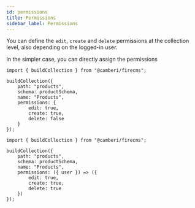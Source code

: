 ```yaml
---
id: permissions
title: Permissions
sidebar_label: Permissions
---
```


You can define the `edit`, `create` and `delete` permissions at the collection
level, also depending on the logged-in user.

In the simpler case, you can directly assign the permissions

```tsx
import { buildCollection } from "@camberi/firecms";

buildCollection({
    path: "products",
    schema: productSchema,
    name: "Products",
    permissions: {
        edit: true,
        create: true,
        delete: false
    }
});
```

```tsx
import { buildCollection } from "@camberi/firecms";

buildCollection({
    path: "products",
    schema: productSchema,
    name: "Products",
    permissions: ({ user }) => ({
        edit: true,
        create: true,
        delete: true
    })
});
```

